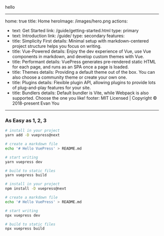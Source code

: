 hello

---
home: true
title: Home
heroImage: /images/hero.png
actions:
- text: Get Started
  link: /guide/getting-started.html
  type: primary
- text: Introduction
  link: /guide/
  type: secondary
  features:
- title: Simplicity First
  details: Minimal setup with markdown-centered project structure helps you focus on writing.
- title: Vue-Powered
  details: Enjoy the dev experience of Vue, use Vue components in markdown, and develop custom themes with Vue.
- title: Performant
  details: VuePress generates pre-rendered static HTML for each page, and runs as an SPA once a page is loaded.
- title: Themes
  details: Providing a default theme out of the box. You can also choose a community theme or create your own one.
- title: Plugins
  details: Flexible plugin API, allowing plugins to provide lots of plug-and-play features for your site.
- title: Bundlers
  details: Default bundler is Vite, while Webpack is also supported. Choose the one you like!
  footer: MIT Licensed | Copyright © 2018-present Evan You
---

### As Easy as 1, 2, 3

<CodeGroup>
  <CodeGroupItem title="YARN" active>

```bash
# install in your project
yarn add -D vuepress@next

# create a markdown file
echo '# Hello VuePress' > README.md

# start writing
yarn vuepress dev

# build to static files
yarn vuepress build
```

  </CodeGroupItem>

  <CodeGroupItem title="NPM">

```bash
# install in your project
npm install -D vuepress@next

# create a markdown file
echo '# Hello VuePress' > README.md

# start writing
npx vuepress dev

# build to static files
npx vuepress build
```

  </CodeGroupItem>
</CodeGroup>
